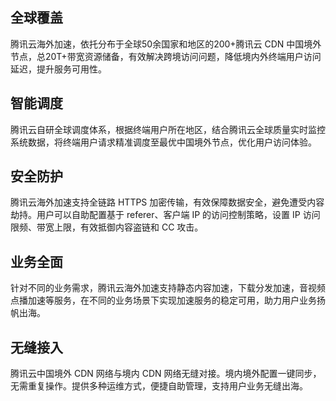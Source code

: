 ## 全球覆盖
腾讯云海外加速，依托分布于全球50余国家和地区的200+腾讯云 CDN 中国境外节点，总20T+带宽资源储备，有效解决跨境访问问题，降低境内外终端用户访问延迟，提升服务可用性。

## 智能调度
腾讯云自研全球调度体系，根据终端用户所在地区，结合腾讯云全球质量实时监控系统数据，将终端用户请求精准调度至最优中国境外节点，优化用户访问体验。

## 安全防护
腾讯云海外加速支持全链路 HTTPS 加密传输，有效保障数据安全，避免遭受内容劫持。用户可以自助配置基于 referer、客户端 IP 的访问控制策略，设置 IP 访问限频、带宽上限，有效抵御内容盗链和 CC 攻击。

## 业务全面
针对不同的业务需求，腾讯云海外加速支持静态内容加速，下载分发加速，音视频点播加速等服务，在不同的业务场景下实现加速服务的稳定可用，助力用户业务扬帆出海。

## 无缝接入

腾讯云中国境外 CDN 网络与境内 CDN 网络无缝对接。境内境外配置一键同步，无需重复操作。提供多种运维方式，便捷自助管理，支持用户业务无缝出海。
